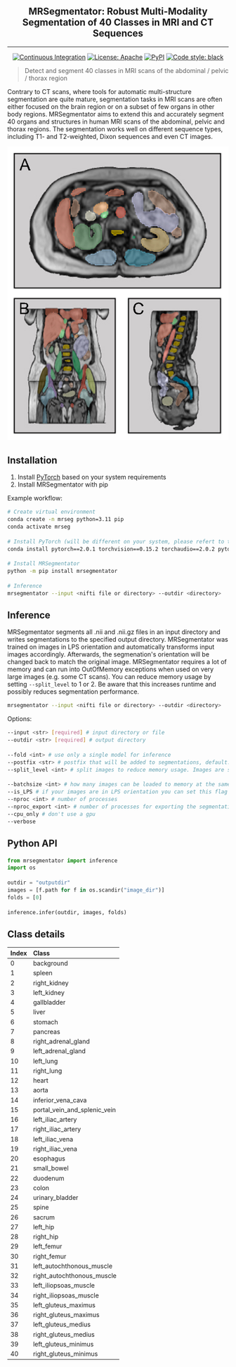<h2 align="center"> MRSegmentator: Robust Multi-Modality Segmentation of 40 Classes in MRI and CT Sequences </h2>

***

<div align="center">
<a href="https://github.com/hhaentze/MRSegmentator/actions"><img alt="Continuous Integration" src="https://github.com/hhaentze/MRSegmentator/actions/workflows/ci.yml/badge.svg"></a>
<a href="https://github.com/hhaentze/MRSegmentator/blob/master/License.txt"><img alt="License: Apache" src="https://img.shields.io/badge/License-Apache_2.0-blue.svg"></a>  
<a href="https://test.pypi.org/project/mrsegmentator"><img alt="PyPI" src="https://img.shields.io/pypi/v/mrsegmentator"></a>  
<a href="https://github.com/psf/black"><img alt="Code style: black" src="https://img.shields.io/badge/code%20style-black-000000.svg"></a>
</div>

> Detect and segment 40 classes in MRI scans of the abdominal / pelvic / thorax region


Contrary to CT scans, where tools for automatic multi-structure segmentation are quite mature, segmentation tasks in MRI scans are often either focused on the brain region or on a subset of few organs in other body regions. MRSegmentator aims to extend this and accurately segment 40 organs and structures in human MRI scans of the abdominal, pelvic and thorax regions. The segmentation works well on different sequence types, including T1- and T2-weighted, Dixon sequences and even CT images.

![Sample Image](images/SampleSegmentation.png)

## Installation
1. Install [PyTorch](https://pytorch.org/get-started/locally/) based on your system requirements
2. Install MRSegmentator with pip 

Example workflow:
```bash
# Create virtual environment
conda create -n mrseg python=3.11 pip
conda activate mrseg

# Install PyTorch (will be different on your system, please refert to the PyTorch documentation)
conda install pytorch==2.0.1 torchvision==0.15.2 torchaudio==2.0.2 pytorch-cuda=11.7 -c pytorch -c nvidia

# Install MRSegmentator
python -m pip install mrsegmentator

# Inference
mrsegmentator --input <nifti file or directory> --outdir <directory> 
```

## Inference
MRSegmentator segments all .nii and .nii.gz files in an input directory and writes segmentations to the specified output directory. MRSegmentator was trained on images in LPS orientation and automatically transforms input images accordingly. Afterwards, the segmenation's orientation will be changed back to match the original image. MRSegmentator requires a lot of memory and can run into OutOfMemory exceptions when used on very large images (e.g. some CT scans). You can reduce memory usage by setting ```--split_level``` to 1 or 2. Be aware that this increases runtime and possibly reduces segmentation performance.

```bash
mrsegmentator --input <nifti file or directory> --outdir <directory> 
```

Options:
```bash
--input <str> [required] # input directory or file
--outdir <str> [required] # output directory

--fold <int> # use only a single model for inference 
--postfix <str> # postfix that will be added to segmentations, default: "seg"
--split_level <int> # split images to reduce memory usage. Images are split recusively: A split level of x will produce 2^x smaller images.

--batchsize <int> # how many images can be loaded to memory at the same time, default: 8
--is_LPS # if your images are in LPS orientation you can set this flag to skip one preprocessing step. This decreases runtime
--nproc <int> # number of processes
--nproc_export <int> # number of processes for exporting the segmentations
--cpu_only # don't use a gpu
--verbose
```

## Python API
```python
from mrsegmentator import inference
import os

outdir = "outputdir"
images = [f.path for f in os.scandir("image_dir")]
folds = [0]

inference.infer(outdir, images, folds)
```


## Class details

|Index|Class|
| :-------- | :------- |
| 0 | background |
| 1 | spleen |
| 2 | right_kidney |
| 3 | left_kidney |
| 4 | gallbladder |
| 5 | liver |
| 6 | stomach |
| 7 | pancreas |
| 8 | right_adrenal_gland |
| 9 | left_adrenal_gland |
| 10 | left_lung |
| 11 | right_lung |
| 12 | heart |
| 13 | aorta |
| 14 | inferior_vena_cava |
| 15 | portal_vein_and_splenic_vein |
| 16 | left_iliac_artery |
| 17 | right_iliac_artery |
| 18 | left_iliac_vena |
| 19 | right_iliac_vena |
| 20 | esophagus |
| 21 | small_bowel |
| 22 | duodenum |
| 23 | colon |
| 24 | urinary_bladder |
| 25 | spine |
| 26 | sacrum |
| 27 | left_hip |
| 28 | right_hip |
| 29 | left_femur |
| 30 | right_femur |
| 31 | left_autochthonous_muscle |
| 32 | right_autochthonous_muscle |
| 33 | left_iliopsoas_muscle |
| 34 | right_iliopsoas_muscle |
| 35 | left_gluteus_maximus |
| 36 | right_gluteus_maximus |
| 37 | left_gluteus_medius |
| 38 | right_gluteus_medius |
| 39 | left_gluteus_minimus |
| 40 | right_gluteus_minimus |